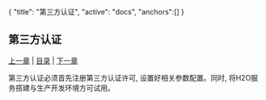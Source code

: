 {
	"title": "第三方认证",
	"active": "docs",
	"anchors":[]
}


第三方认证
---

[上一章](/docs/auth.md)  |  [目录](/docs/index.md)  |  [下一章](/docs/system.md)

第三方认证必须首先注册第三方认证许可, 设置好相关参数配置。同时, 将H2O服务搭建与生产开发环境方可试用。
